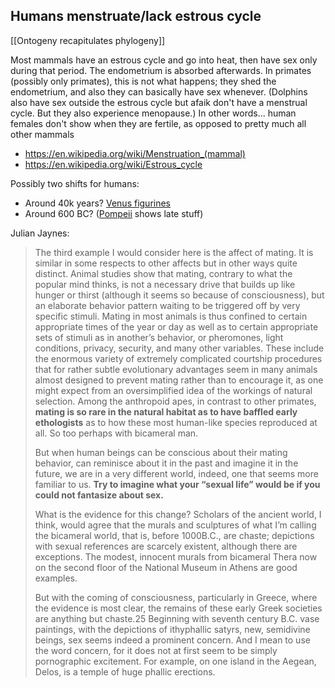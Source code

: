 ## Humans menstruate/lack estrous cycle

[[Ontogeny recapitulates phylogeny]]

Most mammals have an estrous cycle and go into heat, then have sex only during that period.
The endometrium is absorbed afterwards. 
In primates (possibly only primates), this is not what happens; they shed the endometrium, and also they can basically have sex whenever.
(Dolphins also have sex outside the estrous cycle but afaik don't have a menstrual cycle.
But they also experience menopause.) In other words...
human females don't show when they are fertile, as opposed to pretty much all other mammals

- https://en.wikipedia.org/wiki/Menstruation_(mammal)
- https://en.wikipedia.org/wiki/Estrous_cycle

Possibly two shifts for humans:

- Around 40k years? [Venus figurines](https://en.wikipedia.org/wiki/Venus_of_Hohle_Fels)
- Around 600 BC? ([Pompeii](https://en.wikipedia.org/wiki/Erotic_art_in_Pompeii_and_Herculaneum) shows late stuff)

Julian Jaynes:

> The third example I would consider here is the affect of mating. It is similar in some respects to other affects but in other ways quite distinct. Animal studies show that mating, contrary to what the popular mind thinks, is not a necessary drive that builds up like hunger or thirst (although it seems so because of consciousness), but an elaborate behavior pattern waiting to be triggered off by very specific stimuli. Mating in most animals is thus confined to certain appropriate times of the year or day as well as to certain appropriate sets of stimuli as in another’s behavior, or pheromones, light conditions, privacy, security, and many other variables. These include the enormous variety of extremely complicated courtship procedures that for rather subtle evolutionary advantages seem in many animals almost designed to prevent mating rather than to encourage it, as one might expect from an oversimplified idea of the workings of natural selection. Among the anthropoid apes, in contrast to other primates, **mating is so rare in the natural habitat as to have baffled early ethologists** as to how these most human-like species reproduced at all. So too perhaps with bicameral man.
> 
> But when human beings can be conscious about their mating behavior, can reminisce about it in the past and imagine it in the future, we are in a very different world, indeed, one that seems more familiar to us. **Try to imagine what your “sexual life” would be if you could not fantasize about sex.**
> 
> What is the evidence for this change? Scholars of the ancient world, I think, would agree that the murals and sculptures of what I’m calling the bicameral world, that is, before 1000B.C., are chaste; depictions with sexual references are scarcely existent, although there are exceptions. The modest, innocent murals from bicameral Thera now on the second floor of the National Museum in Athens are good examples.
> 
> But with the coming of consciousness, particularly in Greece, where the evidence is most clear, the remains of these early Greek societies are anything but chaste.25 Beginning with seventh century B.C. vase paintings, with the depictions of ithyphallic satyrs, new, semidivine beings, sex seems indeed a prominent concern. And I mean to use the word concern, for it does not at first seem to be simply pornographic excitement. For example, on one island in the Aegean, Delos, is a temple of huge phallic erections.
